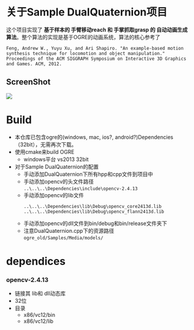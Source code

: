# 关于Sample DualQuaternion项目
这个项目实现了 **基于样本的 手臂移动reach 和 手掌抓取grasp 的 自动动画生成算法**。整个算法的实现是基于OGRE的动画系统，算法的核心参考了
```
Feng, Andrew W., Yuyu Xu, and Ari Shapiro. "An example-based motion synthesis technique for locomotion and object manipulation." Proceedings of the ACM SIGGRAPH Symposium on Interactive 3D Graphics and Games. ACM, 2012.
```

## ScreenShot
![](https://raw.githubusercontent.com/lealzhan/ogre_old/master/Samples/DualQuaternion/Connection/result/reach_1.gif)

# Build

- 本仓库已包含ogre的(windows, mac, ios?, android?)Dependencies（32bit），无需再次下载。
- 使用cmake来build OGRE
	- windows平台 vs2013 32bit
- 对于Sample DualQuaternion的配置
	- 手动添加DualQuaternion下所有hpp和cpp文件到项目中
	- 手动添加opencv的头文件路径
		```..\..\..\Dependencies\include\opencv-2.4.13```
	- 手动添加opencv的lib文件
		```
		..\..\..\Dependencies\lib\Debug\opencv_core2413d.lib
		..\..\..\Dependencies\lib\Debug\opencv_flann2413d.lib
		```
	- 手动添加opencv的dll文件到bin/debug和bin/release文件夹下
	- 注意DualQuaternion.cpp下的资源路径
	```ogre_old/Samples/Media/models/```
	
 

# dependices

### opencv-2.4.13

- 链接其 lib和 dll动态库
- 32位
- 目录
	- x86/vc12/bin
	- x86/vc12/lib
